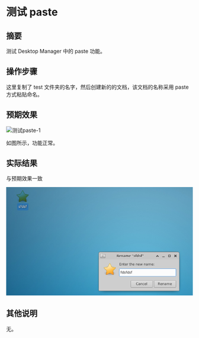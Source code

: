 # 测试 paste

## 摘要

测试 Desktop Manager 中的 paste 功能。

## 操作步骤

这里复制了 test 文件夹的名字，然后创建新的的文档，该文档的名称采用 paste 方式粘贴命名。

## 预期效果

![测试paste-1](./img/测试paste-1.png)

如图所示，功能正常。

## 实际结果

与预期效果一致

![测试paste-2](./img/测试paste-2.png)

## 其他说明

无。
